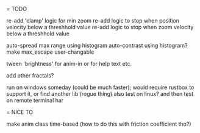 = TODO

re-add 'clamp' logic for min zoom
re-add logic to stop when position velocity below a threshhold value
re-add logic to stop when zoom velocity below a threshhold value

auto-spread max range using histogram
auto-contrast using histogram?
make max_escape user-changable

tween 'brightness' for anim-in or for help text etc.

add other fractals?

run on windows someday (could be much faster); 
would require rustbox to support it, or find another lib (rogue thing)
also test on linux?
and then test on remote terminal har

= NICE TO

make anim class time-based (how to do this with friction coefficient tho?)
